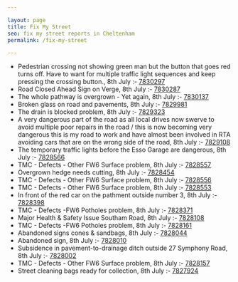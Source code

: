 ```yaml
---

layout: page
title: Fix My Street
seo: fix my street reports in Cheltenham
permalink: /fix-my-street

---
```


<!-- fix_marker starts -->

- Pedestrian crossing not showing green man but the button that goes red turns off. Have to want for multiple traffic light sequences and keep pressing the crossing button., 8th July :- [7830297](https://www.fixmystreet.com/report/7830297)
- Road Closed Ahead Sign on Verge, 8th July :- [7830287](https://www.fixmystreet.com/report/7830287)
- The whole pathway is overgrown - Yet again, 8th July :- [7830137](https://www.fixmystreet.com/report/7830137)
- Broken glass on road and pavements, 8th July :- [7829981](https://www.fixmystreet.com/report/7829981)
- The drain is blocked problem, 8th July :- [7829323](https://www.fixmystreet.com/report/7829323)
- A very dangerous part of the road as all local drives now swerve to avoid multiple poor repairs in the road / this is now becoming very dangerous this is my road to work and have almost been involved in RTA avoiding cars that are on the wrong side of the road, 8th July :- [7829108](https://www.fixmystreet.com/report/7829108)
- The temporary traffic lights before the Esso Garage are dangerous, 8th July :- [7828566](https://www.fixmystreet.com/report/7828566)
- TMC - Defects - Other FW6  Surface problem, 8th July :- [7828557](https://www.fixmystreet.com/report/7828557)
- Overgrown hedge needs cutting, 8th July :- [7828454](https://www.fixmystreet.com/report/7828454)
- TMC - Defects - Other FW6  Surface problem, 8th July :- [7828556](https://www.fixmystreet.com/report/7828556)
- TMC - Defects - Other FW6  Surface problem, 8th July :- [7828553](https://www.fixmystreet.com/report/7828553)
- In front of the red car on the pathment outside number 3, 8th July :- [7828398](https://www.fixmystreet.com/report/7828398)
- TMC - Defects -FW6 Potholes problem, 8th July :- [7828371](https://www.fixmystreet.com/report/7828371)
- Major Health & Safety Issue Southam Road, 8th July :- [7828108](https://www.fixmystreet.com/report/7828108)
- TMC - Defects -FW6 Potholes problem, 8th July :- [7828161](https://www.fixmystreet.com/report/7828161)
- Abandoned signs cones & sandbags, 8th July :- [7828044](https://www.fixmystreet.com/report/7828044)
- Abandoned sign, 8th July :- [7828010](https://www.fixmystreet.com/report/7828010)
- Subsidence in pavement-to-drainage ditch outside 27 Symphony Road, 8th July :- [7828002](https://www.fixmystreet.com/report/7828002)
- TMC - Defects - Other FW6  Surface problem, 8th July :- [7828157](https://www.fixmystreet.com/report/7828157)
- Street cleaning bags ready for collection, 8th July :- [7827924](https://www.fixmystreet.com/report/7827924)

<!-- fix_marker ends -->